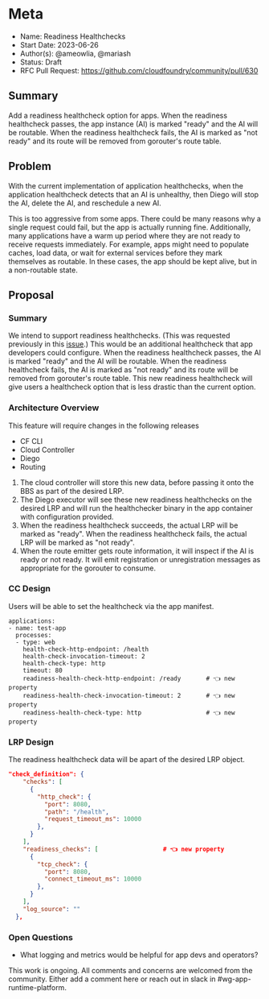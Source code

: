 # Meta
[meta]: #meta
- Name: Readiness Healthchecks
- Start Date: 2023-06-26
- Author(s): @ameowlia, @mariash
- Status: Draft
- RFC Pull Request: https://github.com/cloudfoundry/community/pull/630


## Summary

Add a readiness healthcheck option for apps. When the readiness healthcheck
passes, the app instance (AI) is marked "ready" and the AI will be routable.
When the readiness healthcheck fails, the AI is marked as "not ready" and its
route will be removed from gorouter's route table.

## Problem

With the current implementation of application healthchecks, when the
application healthcheck detects that an AI is unhealthy, then Diego will stop
the AI, delete the AI, and reschedule a new AI.

This is too aggressive from some apps. There could be many reasons why a single
request could fail, but the app is actually running fine. Additionally, many
applications have a warm up period where they are not ready to receive requests
immediately. For example, apps might need to populate caches, load data, or wait
for external services before they mark themselves as routable. In these cases,
the app should be kept alive, but in a non-routable state.

## Proposal

### Summary
We intend to support readiness healthchecks. (This was requested previously in
this [issue](https://github.com/cloudfoundry/cloud_controller_ng/issues/1706).)
This would be an additional healthcheck that app developers could configure.
When the readiness healthcheck passes, the AI is marked "ready" and the AI will
be routable. When the readiness healthcheck fails, the AI is marked as "not
ready" and its route will be removed from gorouter's route table. This new
readiness healthcheck will give users a healthcheck option that is less drastic
than the current option.

### Architecture Overview
This feature will require changes in the following releases

* CF CLI
* Cloud Controller
* Diego
* Routing

1. The cloud controller will store this new data, before passing it onto the BBS
   as part of the desired LRP.
2. The Diego executor will see these new readiness healthchecks on the desired
   LRP and will run the healthchecker binary in the app container with
   configuration provided.
3. When the readiness healthcheck succeeds, the actual LRP will be marked as
   "ready". When the readiness healthcheck fails, the actual LRP will be marked
   as "not ready".
4. When the route emitter gets route information, it will inspect if the AI is
   ready or not ready. It will emit registration or unregistration messages as
   appropriate for the gorouter to consume.

### CC Design
Users will be able to set the healthcheck via the app manifest.

```
applications:
- name: test-app
  processes:
  - type: web
    health-check-http-endpoint: /health
    health-check-invocation-timeout: 2
    health-check-type: http
    timeout: 80
    readiness-health-check-http-endpoint: /ready       # 👈 new property
    readiness-health-check-invocation-timeout: 2       # 👈 new property
    readiness-health-check-type: http                  # 👈 new property
```

### LRP Design

The readiness healthcheck data will be apart of the desired LRP object.

```json
"check_definition": {
    "checks": [
      {
        "http_check": {
          "port": 8080,
          "path": "/health",
          "request_timeout_ms": 10000
        },
      }
    ],
    "readiness_checks": [                  # 👈 new property
      {
        "tcp_check": {
          "port": 8080,
          "connect_timeout_ms": 10000
        },
      }
    ],
    "log_source": ""
  },
```


### Open Questions
* What logging and metrics would be helpful for app devs and operators?

This work is ongoing. All comments and concerns are welcomed from the community.
Either add a comment here or reach out in slack in #wg-app-runtime-platform.


